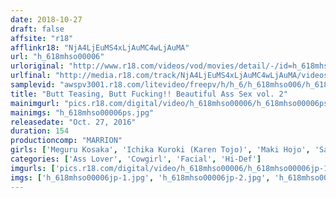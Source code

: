 ```yaml
---
date: 2018-10-27
draft: false
affsite: "r18"
afflinkr18: "NjA4LjEuMS4xLjAuMC4wLjAuMA"
url: "h_618mhso00006"
urloriginal: "http://www.r18.com/videos/vod/movies/detail/-/id=h_618mhso00006"
urlfinal: "http://media.r18.com/track/NjA4LjEuMS4xLjAuMC4wLjAuMA/videos/vod/movies/detail/-/id=h_618mhso00006"
samplevid: "awspv3001.r18.com/litevideo/freepv/h/h_6/h_618mhso006/h_618mhso006_dmb_w.mp4"
title: "Butt Teasing, Butt Fucking!! Beautiful Ass Sex vol. 2"
mainimgurl: "pics.r18.com/digital/video/h_618mhso00006/h_618mhso00006ps.jpg"
mainimgs: "h_618mhso00006ps.jpg"
releasedate: "Oct. 27, 2016"
duration: 154
productioncomp: "MARRION"
girls: ['Meguru Kosaka', 'Ichika Kuroki (Karen Tojo)', 'Maki Hojo', 'Satsuki Kirioka', 'Aika']
categories: ['Ass Lover', 'Cowgirl', 'Facial', 'Hi-Def']
imgurls: ['pics.r18.com/digital/video/h_618mhso00006/h_618mhso00006jp-1.jpg', 'pics.r18.com/digital/video/h_618mhso00006/h_618mhso00006jp-2.jpg', 'pics.r18.com/digital/video/h_618mhso00006/h_618mhso00006jp-3.jpg', 'pics.r18.com/digital/video/h_618mhso00006/h_618mhso00006jp-4.jpg', 'pics.r18.com/digital/video/h_618mhso00006/h_618mhso00006jp-5.jpg', 'pics.r18.com/digital/video/h_618mhso00006/h_618mhso00006jp-6.jpg', 'pics.r18.com/digital/video/h_618mhso00006/h_618mhso00006jp-7.jpg', 'pics.r18.com/digital/video/h_618mhso00006/h_618mhso00006jp-8.jpg', 'pics.r18.com/digital/video/h_618mhso00006/h_618mhso00006jp-9.jpg', 'pics.r18.com/digital/video/h_618mhso00006/h_618mhso00006jp-10.jpg', 'pics.r18.com/digital/video/h_618mhso00006/h_618mhso00006jp-11.jpg', 'pics.r18.com/digital/video/h_618mhso00006/h_618mhso00006jp-12.jpg', 'pics.r18.com/digital/video/h_618mhso00006/h_618mhso00006jp-13.jpg', 'pics.r18.com/digital/video/h_618mhso00006/h_618mhso00006jp-14.jpg', 'pics.r18.com/digital/video/h_618mhso00006/h_618mhso00006jp-15.jpg', 'pics.r18.com/digital/video/h_618mhso00006/h_618mhso00006jp-16.jpg', 'pics.r18.com/digital/video/h_618mhso00006/h_618mhso00006jp-17.jpg', 'pics.r18.com/digital/video/h_618mhso00006/h_618mhso00006jp-18.jpg', 'pics.r18.com/digital/video/h_618mhso00006/h_618mhso00006jp-19.jpg', 'pics.r18.com/digital/video/h_618mhso00006/h_618mhso00006jp-20.jpg']
imgs: ['h_618mhso00006jp-1.jpg', 'h_618mhso00006jp-2.jpg', 'h_618mhso00006jp-3.jpg', 'h_618mhso00006jp-4.jpg', 'h_618mhso00006jp-5.jpg', 'h_618mhso00006jp-6.jpg', 'h_618mhso00006jp-7.jpg', 'h_618mhso00006jp-8.jpg', 'h_618mhso00006jp-9.jpg', 'h_618mhso00006jp-10.jpg', 'h_618mhso00006jp-11.jpg', 'h_618mhso00006jp-12.jpg', 'h_618mhso00006jp-13.jpg', 'h_618mhso00006jp-14.jpg', 'h_618mhso00006jp-15.jpg', 'h_618mhso00006jp-16.jpg', 'h_618mhso00006jp-17.jpg', 'h_618mhso00006jp-18.jpg', 'h_618mhso00006jp-19.jpg', 'h_618mhso00006jp-20.jpg']
---
```

